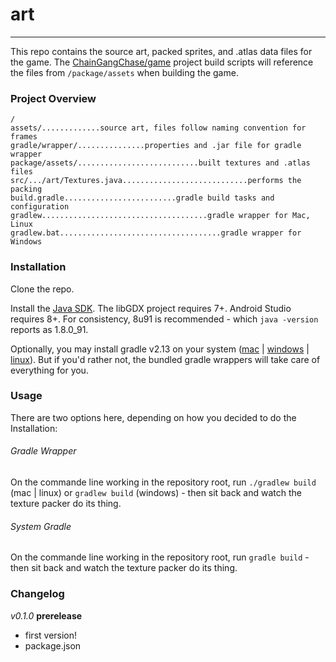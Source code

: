 # art
_____
This repo contains the source art, packed sprites, and .atlas data files for the game. The [ChainGangChase/game](https://github.com/ChainGangChase/game) project build scripts will reference the files from `/package/assets` when building the game.

### Project Overview
```
/
assets/.............source art, files follow naming convention for frames
gradle/wrapper/...............properties and .jar file for gradle wrapper
package/assets/...........................built textures and .atlas files
src/.../art/Textures.java............................performs the packing
build.gradle.........................gradle build tasks and configuration
gradlew.....................................gradle wrapper for Mac, Linux
gradlew.bat....................................gradle wrapper for Windows
```

### Installation
Clone the repo.

Install the [Java SDK](http://www.oracle.com/technetwork/java/javase/downloads/jdk8-downloads-2133151.html). The libGDX project requires 7+. Android Studio requires 8+. For consistency, 8u91 is recommended - which `java -version` reports as 1.8.0_91.

Optionally, you may install gradle v2.13 on your system ([mac](https://www.jayway.com/2013/05/12/getting-started-with-gradle/) | [windows](http://www.bryanlor.com/blog/gradle-tutorial-how-install-gradle-windows) | [linux](http://exponential.io/blog/2015/03/30/install-gradle-on-ubuntu-linux/)). But if you'd rather not, the bundled gradle wrappers will take care of everything for you.

### Usage
There are two options here, depending on how you decided to do the Installation:

###### Gradle Wrapper
On the commande line working in the repository root, run `./gradlew build` (mac | linux) or `gradlew build` (windows) - then sit back and watch the texture packer do its thing.

###### System Gradle
On the commande line working in the repository root, run `gradle build` - then sit back and watch the texture packer do its thing.

### Changelog
*v0.1.0* **prerelease**
- first version!
- package.json
